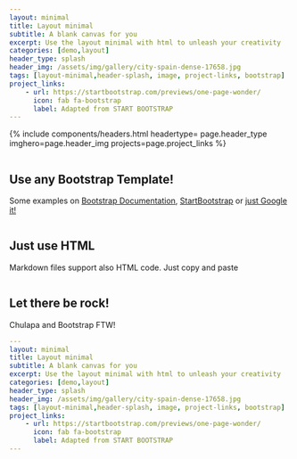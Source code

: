 ```yaml
---
layout: minimal
title: Layout minimal
subtitle: A blank canvas for you
excerpt: Use the layout minimal with html to unleash your creativity
categories: [demo,layout]
header_type: splash
header_img: /assets/img/gallery/city-spain-dense-17658.jpg
tags: [layout-minimal,header-splash, image, project-links, bootstrap]
project_links:
    - url: https://startbootstrap.com/previews/one-page-wonder/
      icon: fab fa-bootstrap
      label: Adapted from START BOOTSTRAP
---
```


{% include components/headers.html headertype= page.header_type imghero=page.header_img projects=page.project_links %}

<section>
  <div class="container">
    <div class="row align-items-center">
      <div class="col-lg-6 order-lg-2">
        <div class="p-5">
          <img class="img-fluid rounded-circle" src="https://picsum.photos/seed/1/400" alt="">
        </div>
      </div>
      <div class="col-lg-6 order-lg-1">
        <div class="p-5">
          <h2 class="display-4">Use any Bootstrap Template!</h2>
          <p>Some examples on <a href="https://getbootstrap.com/docs/4.5/examples/">Bootstrap Documentation</a>, <a href="https://startbootstrap.com/">StartBootstrap</a> or  <a href="https://www.google.com/search?q=%22Bootstrap+Templates%22">just Google it!</a> </p>
        </div>
      </div>
    </div>
  </div>
</section>

<section>
  <div class="container">
    <div class="row align-items-center">
      <div class="col-lg-6">
        <div class="p-5">
          <img class="img-fluid rounded-circle" src="https://picsum.photos/seed/2/400" alt="">
        </div>
      </div>
      <div class="col-lg-6">
        <div class="p-5">
          <h2 class="display-4">Just use HTML</h2>
          <p>Markdown files support also HTML code. Just copy and paste</p>
        </div>
      </div>
    </div>
  </div>
</section>

<section>
  <div class="container">
    <div class="row align-items-center">
      <div class="col-lg-6 order-lg-2">
        <div class="p-5">
          <img class="img-fluid rounded-circle" src="https://picsum.photos/seed/3/400" alt="">
        </div>
      </div>
      <div class="col-lg-6 order-lg-1">
        <div class="p-5">
          <h2 class="display-4">Let there be rock!</h2>
          <p><span class="chulapa">Chulapa</span> and Bootstrap FTW!</p>
        </div>
      </div>
    </div>
  </div>
</section>


```yaml
---
layout: minimal
title: Layout minimal
subtitle: A blank canvas for you
excerpt: Use the layout minimal with html to unleash your creativity
categories: [demo,layout]
header_type: splash
header_img: /assets/img/gallery/city-spain-dense-17658.jpg
tags: [layout-minimal,header-splash, image, project-links, bootstrap]
project_links:
    - url: https://startbootstrap.com/previews/one-page-wonder/
      icon: fab fa-bootstrap
      label: Adapted from START BOOTSTRAP
---
```
